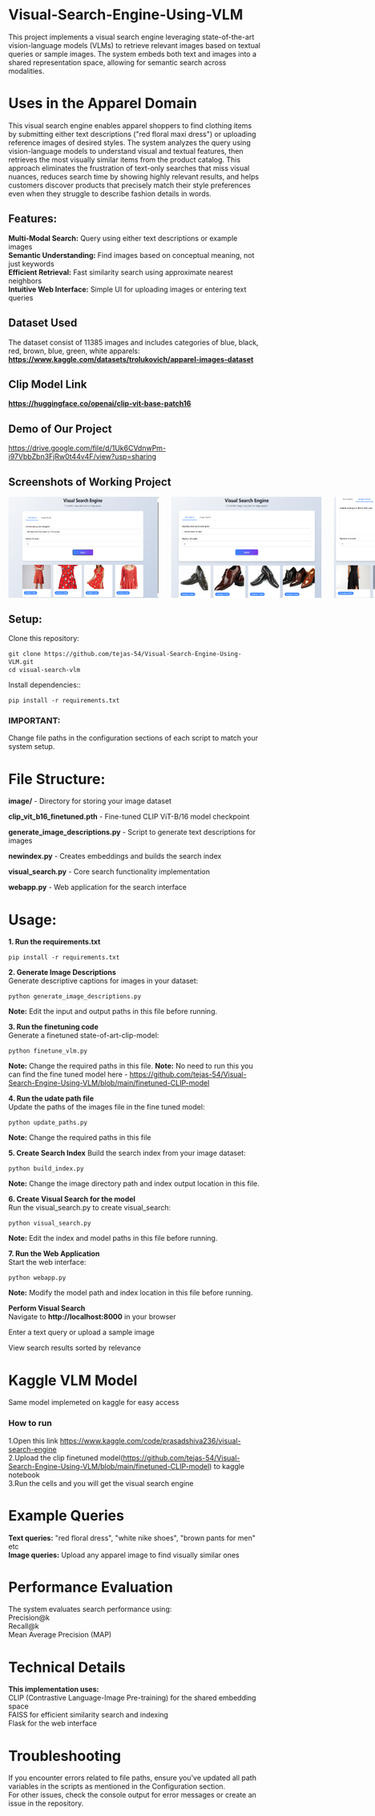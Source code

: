 # Visual-Search-Engine-Using-VLM
This project implements a visual search engine leveraging state-of-the-art vision-language models (VLMs) to retrieve relevant images based on textual queries or sample images. The system embeds both text and images into a shared representation space, allowing for semantic search across modalities.

# Uses in the Apparel Domain  
This visual search engine enables apparel shoppers to find clothing items by submitting either text descriptions ("red floral maxi dress") or uploading reference images of desired styles. The system analyzes the query using vision-language models to understand visual and textual features, then retrieves the most visually similar items from the product catalog. This approach eliminates the frustration of text-only searches that miss visual nuances, reduces search time by showing highly relevant results, and helps customers discover products that precisely match their style preferences even when they struggle to describe fashion details in words.  

## Features:  
__Multi-Modal Search:__ Query using either text descriptions or example images  
__Semantic Understanding:__ Find images based on conceptual meaning, not just keywords  
__Efficient Retrieval:__ Fast similarity search using approximate nearest neighbors  
__Intuitive Web Interface:__ Simple UI for uploading images or entering text queries    

## Dataset Used  
The dataset consist of 11385 images and includes categories of blue, black, red, brown, blue, green, white apparels:
**https://www.kaggle.com/datasets/trolukovich/apparel-images-dataset**  

## Clip Model Link  
**https://huggingface.co/openai/clip-vit-base-patch16**  

## Demo of Our Project  
https://drive.google.com/file/d/1Uk6CVdnwPm-i97VbbZbn3FjRw0t44v4F/view?usp=sharing  

## Screenshots of Working Project  

<div style="display: flex; gap: 25px;">
  <img src="Screenshot 2025-04-05 222201.png" alt="Screenshot 1" width="300"/>
  <img src="Screenshot 2025-04-05 222304.png" alt="Screenshot 2" width="300"/>
  <img src="Screenshot 2025-04-05 222359.png" alt="Screenshot 3" width="300"/>
  <img src="Screenshot 2025-04-05 225219.png" alt="Screenshot 3" width="300"/>
</div>


## Setup:  
Clone this repository:  
```
git clone https://github.com/tejas-54/Visual-Search-Engine-Using-VLM.git
cd visual-search-vlm
```
Install dependencies::  
```
pip install -r requirements.txt
```
### IMPORTANT: 
Change file paths in the configuration sections of each script to match your system setup.  

# File Structure:  
**image/** - Directory for storing your image dataset  

**clip_vit_b16_finetuned.pth** - Fine-tuned CLIP ViT-B/16 model checkpoint  

**generate_image_descriptions.py** - Script to generate text descriptions for images  

**newindex.py** - Creates embeddings and builds the search index  

**visual_search.py** - Core search functionality implementation  

**webapp.py** - Web application for the search interface  

# Usage:  
**1. Run the requirements.txt**  
```
pip install -r requirements.txt
```
**2. Generate Image Descriptions**  
Generate descriptive captions for images in your dataset:  
```
python generate_image_descriptions.py
```
**Note:** Edit the input and output paths in this file before running.  

**3. Run the finetuning code**  
Generate a finetuned state-of-art-clip-model:  
```
python finetune_vlm.py
```
**Note:** Change the required paths in this file. 
**Note:** No need to run this you can find the fine tuned model here - https://github.com/tejas-54/Visual-Search-Engine-Using-VLM/blob/main/finetuned-CLIP-model

**4. Run the udate path file**  
Update the paths of the images file in the fine tuned model:  
```
python update_paths.py
```
**Note:** Change the required paths in this file  

**5. Create Search Index**
Build the search index from your image dataset:
```
python build_index.py
```
**Note:** Change the image directory path and index output location in this file.  

**6. Create Visual Search for the model**  
Run the visual_search.py to create visual_search:  
```
python visual_search.py
```
**Note:** Edit the index and model paths in this file before running.    

**7. Run the Web Application**  
Start the web interface:  
```
python webapp.py
```
**Note:** Modify the model path and index location in this file before running.    

**Perform Visual Search**   
Navigate to **http://localhost:8000** in your browser   

Enter a text query or upload a sample image  

View search results sorted by relevance  

# Kaggle VLM Model  
Same model implemeted on kaggle for easy access  
### How to run  
1.Open this link https://www.kaggle.com/code/prasadshiva236/visual-search-engine  
2.Upload the clip finetuned model(https://github.com/tejas-54/Visual-Search-Engine-Using-VLM/blob/main/finetuned-CLIP-model) to kaggle notebook  
3.Run the cells and you will get the visual search engine  

# Example Queries  
**Text queries:** "red floral dress", "white nike shoes", "brown pants for men" etc  
**Image queries:** Upload any apparel image to find visually similar ones  


# Performance Evaluation  
The system evaluates search performance using:  
Precision@k  
Recall@k  
Mean Average Precision (MAP)  

# Technical Details  
**This implementation uses:**    
CLIP (Contrastive Language-Image Pre-training) for the shared embedding space  
FAISS for efficient similarity search and indexing  
Flask for the web interface  

# Troubleshooting
If you encounter errors related to file paths, ensure you've updated all path variables in the scripts as mentioned in the Configuration section.  
For other issues, check the console output for error messages or create an issue in the repository.  




